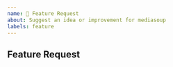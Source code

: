 ```yaml
---
name: 🚀 Feature Request
about: Suggest an idea or improvement for mediasoup
labels: feature
---
```


## Feature Request
